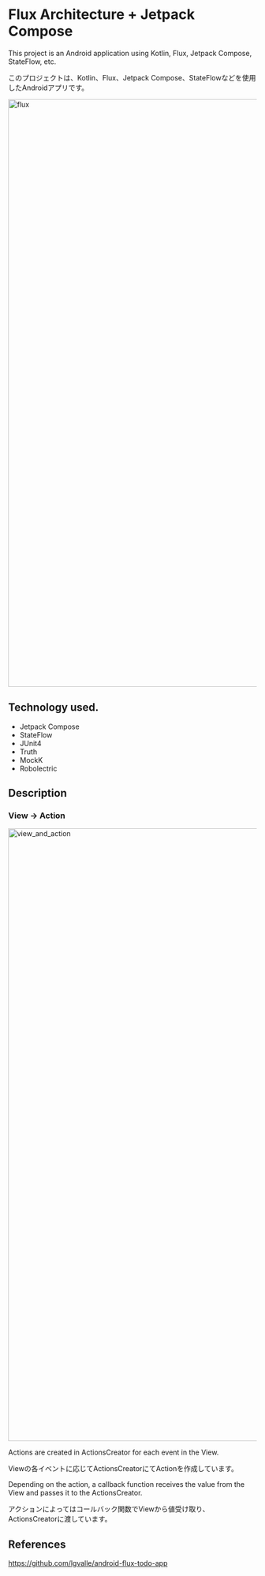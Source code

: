 # Flux Architecture + Jetpack Compose

This project is an Android application using Kotlin, Flux, Jetpack Compose, StateFlow, etc.

このプロジェクトは、Kotlin、Flux、Jetpack Compose、StateFlowなどを使用したAndroidアプリです。

<img width="1192" alt="flux" src="https://github.com/user-attachments/assets/cc5d9f8c-8abb-457f-b48f-78ba8d100f4e" />

## Technology used.

- Jetpack Compose
- StateFlow
- JUnit4
- Truth
- MockK
- Robolectric

## Description

### View -> Action

<img width="1243" alt="view_and_action" src="https://github.com/user-attachments/assets/688bee66-495a-4d19-a647-a9c4cf3ed1cc" />

Actions are created in ActionsCreator for each event in the View.

Viewの各イベントに応じてActionsCreatorにてActionを作成しています。

Depending on the action, a callback function receives the value from the View and passes it to the ActionsCreator.

アクションによってはコールバック関数でViewから値受け取り、ActionsCreatorに渡しています。

## References

https://github.com/lgvalle/android-flux-todo-app
